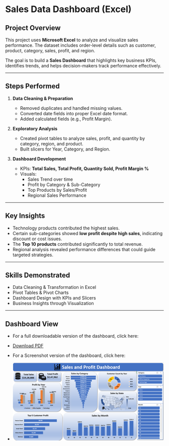 # Sales Data Dashboard (Excel)

## Project Overview
This project uses **Microsoft Excel** to analyze and visualize sales performance. The dataset includes order-level details such as customer, product, category, sales, profit, and region.

The goal is to build a **Sales Dashboard** that highlights key business KPIs, identifies trends, and helps decision-makers track performance effectively.

---

## Steps Performed
1. **Data Cleaning & Preparation**
   - Removed duplicates and handled missing values.
   - Converted date fields into proper Excel date format.
   - Added calculated fields (e.g., Profit Margin).

2. **Exploratory Analysis**
   - Created pivot tables to analyze sales, profit, and quantity by category, region, and product.
   - Built slicers for Year, Category, and Region.

3. **Dashboard Development**
   - KPIs: **Total Sales, Total Profit, Quantity Sold, Profit Margin %**
   - Visuals:
     - Sales Trend over time
     - Profit by Category & Sub-Category
     - Top Products by Sales/Profit
     - Regional Sales Performance

---

## Key Insights
- Technology products contributed the highest sales.
- Certain sub-categories showed **low profit despite high sales**, indicating discount or cost issues.
- The **Top 10 products** contributed significantly to total revenue.
- Regional analysis revealed performance differences that could guide targeted strategies.

---

## Skills Demonstrated
- Data Cleaning & Transformation in Excel
- Pivot Tables & Pivot Charts
- Dashboard Design with KPIs and Slicers
- Business Insights through Visualization

---

## Dashboard View
- For a full downloadable version of the dashboard, click here:
- [Download PDF](https://github.com/lakshmankumar22022000-arch/Excel_Sales_Dashboard/blob/main/Sales%20Data%20Dashboard(EXCEL).pdf)

- For a Screenshot version of the dashboard, click here:
- ![Sales Dashboard](https://github.com/lakshmankumar22022000-arch/Excel_Sales_Dashboard/blob/main/Sales%20Data%20Dashboard(Screenshot).png)
